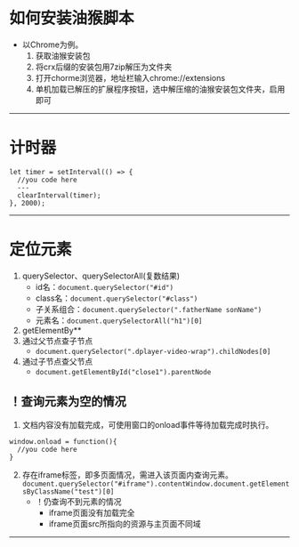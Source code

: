# 如何安装油猴脚本
* 以Chrome为例。
  1. 获取油猴安装包
  2. 将crx后缀的安装包用7zip解压为文件夹
  3. 打开chorme浏览器，地址栏输入chrome://extensions
  4. 单机加载已解压的扩展程序按钮，选中解压缩的油猴安装包文件夹，启用即可
***
# 计时器
```
let timer = setInterval(() => {
  //you code here
  ---
  clearInterval(timer);
}, 2000);
```
***
# 定位元素
1. querySelector、querySelectorAll(复数结果)
   * id名：`document.querySelector("#id")`
   * class名：`document.querySelector("#class")`
   * 子关系组合：`document.querySelector(".fatherName sonName")`
   * 元素名：`document.querySelectorAll("h1")[0]`
2. getElementBy**
3. 通过父节点查子节点
   * `document.querySelector(".dplayer-video-wrap").childNodes[0]`
4. 通过子节点查父节点
   * `document.getElementById("close1").parentNode`
## ！查询元素为空的情况
1. 文档内容没有加载完成，可使用窗口的onload事件等待加载完成时执行。
  ```
  window.onload = function(){
    //you code here
  }
  ```
2. 存在iframe标签，即多页面情况，需进入该页面内查询元素。
`document.querySelector("#iframe").contentWindow.document.getElementsByClassName("test")[0]`
   * ！仍查询不到元素的情况
     * iframe页面没有加载完全
     * iframe页面src所指向的资源与主页面不同域
***